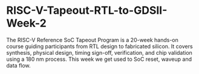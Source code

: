 # RISC-V-Tapeout-RTL-to-GDSII-Week-2
The RISC-V Reference SoC Tapeout Program is a 20-week hands-on course guiding participants from RTL design to fabricated silicon. It covers synthesis, physical design, timing sign-off, verification, and chip validation using a 180 nm process. This week we get used to SoC reset, waveup and data flow.
